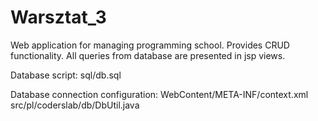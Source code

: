 # Warsztat_3

Web application for managing programming school. Provides CRUD functionality. All queries from database are presented in jsp views. 

Database script: sql/db.sql

Database connection configuration:  WebContent/META-INF/context.xml   src/pl/coderslab/db/DbUtil.java
